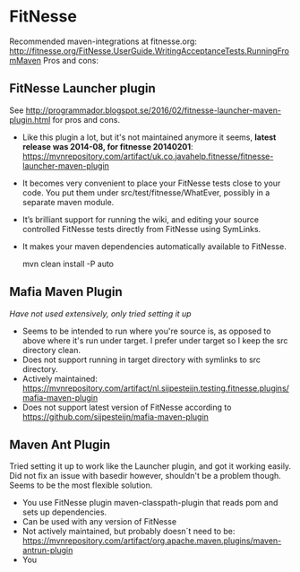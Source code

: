 # FitNesse

Recommended maven-integrations at fitnesse.org: <http://fitnesse.org/FitNesse.UserGuide.WritingAcceptanceTests.RunningFromMaven>
Pros and cons: 

## FitNesse Launcher plugin
See <http://programmador.blogspot.se/2016/02/fitnesse-launcher-maven-plugin.html> for pros and cons. 

* Like this plugin a lot, but it's not maintained anymore it seems, **latest release was 2014-08, for fitnesse 20140201**: <https://mvnrepository.com/artifact/uk.co.javahelp.fitnesse/fitnesse-launcher-maven-plugin>
* It becomes very convenient to place your FitNesse tests close to your code. You put them under src/test/fitnesse/WhatEver, possibly in a separate maven module.
* It’s brilliant support for running the wiki, and editing your source controlled FitNesse tests directly from FitNesse using SymLinks.
* It makes your maven dependencies automatically available to FitNesse.

    mvn clean install -P auto

## Mafia Maven Plugin
*Have not used extensively, only tried setting it up*

* Seems to be intended to run where you're source is, as opposed to above where it's run under target. I prefer under target so I keep the src directory clean. 
* Does not support running in target directory with symlinks to src directory.  
* Actively maintained: <https://mvnrepository.com/artifact/nl.sijpesteijn.testing.fitnesse.plugins/mafia-maven-plugin>
* Does not support latest version of FitNesse according to <https://github.com/sijpesteijn/mafia-maven-plugin>

## Maven Ant Plugin
Tried setting it up to work like the Launcher plugin, and got it working easily. Did not fix an issue with basedir however, shouldn't be a problem though. Seems to be the most flexible solution.

* You use FitNesse plugin maven-classpath-plugin that reads pom and sets up dependencies.
* Can be used with any version of FitNesse
* Not actively maintained, but probably doesn´t need to be: <https://mvnrepository.com/artifact/org.apache.maven.plugins/maven-antrun-plugin>
* You 